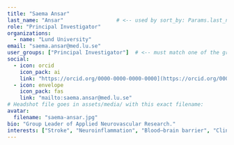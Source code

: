 ```yaml
---
title: "Saema Ansar"
last_name: "Ansar"                 # <-- used by sort_by: Params.last_name
role: "Principal Investigator"
organizations:
  - name: "Lund University"
email: "saema.ansar@med.lu.se"
user_groups: ["Principal Investigator"]  # <-- must match one of the groups in your People page
social:
  - icon: orcid
    icon_pack: ai
    link: "https://orcid.org/0000-0000-0000-0000](https://orcid.org/0000-0002-9009-0219"
  - icon: envelope
    icon_pack: fas
    link: "mailto:saema.ansar@med.lu.se"
# Headshot file goes in assets/media/ with this exact filename:
avatar:
  filename: "saema-ansar.jpg"
bio: "Group Leader of Applied Neurovascular Research."
interests: ["Stroke", "Neuroinflammation", "Blood–brain barrier", "Clinical Translation"]
---
```


